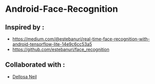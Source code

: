 # Android-Face-Recognition

## Inspired by :
- https://medium.com/@estebanuri/real-time-face-recognition-with-android-tensorflow-lite-14e9c6cc53a5
- https://github.com/estebanuri/face_recognition

## Collaborated with : 
- [Dellosa Neil](https://github.com/dellosaneil)
